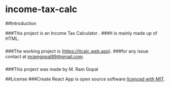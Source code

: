 # income-tax-calc 

##Introduction

###This project is an Income Tax Calculator .
###It is mainly made up of HTML.
###
###The working project is (https://itcalc.web.app).
###for any issue contact at mramgopal89@gmail.com.
###
###This project was made by M. Ram Gopal


##License
###Create React App is open source software [licenced with MIT](#LICENSE.md).
